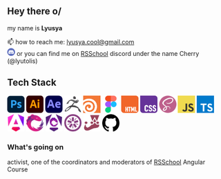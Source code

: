 ## Hey there o/

my name is **Lyusya**

📫 how to reach me: lyusya.cool@gmail.com</br>
<img src="./assets/discord.png"  width="18" height="18"> or you can find me on [RSSchool](https://rs.school/courses/angular) discord under the name Cherry (@lyutolis)

## Tech Stack

<img src="./assets/photoshop.png"  width="40" height="40"> <img src="./assets/illustrator.png"  width="40" height="40"> <img src="./assets/ae.png"  width="40" height="40"> <img src="./assets/zbrush.png"  width="40" height="40"> <img src="./assets/houdini.png"  width="40" height="40"> <img src="./assets/figma.png"  width="40" height="40"> <img src="./assets/html.png"  width="40" height="40"> <img src="./assets/css.png"  width="40" height="40"> <img src="./assets/scss.png"  width="40" height="40"> <img src="./assets/js.png"  width="40" height="40"> <img src="./assets/ts.png"  width="40" height="40"> <img src="./assets/angular_new_logo.png"  width="40" height="40"> <img src="./assets/rxjs.png"  width="40" height="40"> <img src="./assets/ngrx.png"  width="40" height="40"> <img src="./assets/jasmine.png"  width="40" height="40"> <img src="./assets/jest.png"  width="40" height="40"> <img src="./assets/github.png"  width="40" height="40">

### What's going on

activist, one of the coordinators and moderators of [RSSchool](https://rs.school/courses/angular) Angular Course

